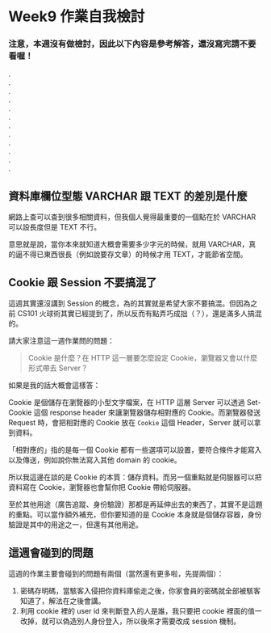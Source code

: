 # Week9 作業自我檢討

### 注意，本週沒有做檢討，因此以下內容是參考解答，還沒寫完請不要看喔！

.  
.  
.  
.  
.  
.  
.   
.  
.  
.  
.  
.  

## 資料庫欄位型態 VARCHAR 跟 TEXT 的差別是什麼

網路上查可以查到很多相關資料，但我個人覺得最重要的一個點在於 VARCHAR 可以設長度但是 TEXT 不行。

意思就是說，當你本來就知道大概會需要多少字元的時候，就用 VARCHAR，真的逼不得已東西很長（例如說要存文章）的時候才用 TEXT，才能節省空間。

## Cookie 跟 Session 不要搞混了

這週其實還沒講到 Session 的概念，為的其實就是希望大家不要搞混。但因為之前 CS101 火球術其實已經提到了，所以反而有點弄巧成拙（？），還是滿多人搞混的。

請大家注意這一週作業問的問題：

> Cookie 是什麼？在 HTTP 這一層要怎麼設定 Cookie，瀏覽器又會以什麼形式帶去 Server？

如果是我的話大概會這樣答：

Cookie 是個儲存在瀏覽器的小型文字檔案，在 HTTP 這層 Server 可以透過 Set-Cookie 這個 response header 來讓瀏覽器儲存相對應的 Cookie。而瀏覽器發送 Request 時，會把相對應的 Cookie 放在 `Cookie` 這個 Header，Server 就可以拿到資料。

「相對應的」指的是每一個 Cookie 都有一些選項可以設置，要符合條件才能寫入以及傳送，例如說你無法寫入其他 domain 的 cookie。

所以我這邊在談的是 Cookie 的本質：儲存資料。而另一個重點就是伺服器可以把資料寫在 Cookie，瀏覽器也會幫你把 Cookie 帶給伺服器。

至於其他用途（廣告追蹤、身份驗證）那都是再延伸出去的東西了，其實不是這題的重點。可以當作額外補充，但你要知道的是 Cookie 本身就是個儲存容器，身份驗證是其中的用途之一，但還有其他用途。

## 這週會碰到的問題

這週的作業主要會碰到的問題有兩個（當然還有更多啦，先提兩個）：

1. 密碼存明碼，當駭客入侵把你資料庫偷走之後，你家會員的密碼就全部被駭客知道了，解法在之後會講。
2. 利用 cookie 裡的 user id 來判斷登入的人是誰，我只要把 cookie 裡面的值一改掉，就可以偽造別人身份登入，所以後來才需要改成 session 機制。
